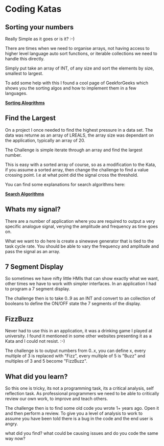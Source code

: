 # Coding Katas

## Sorting your numbers

Really Simple as it goes or is it? :-)

There are times when we need to organise arrays, not having access to higher level language auto sort functions, or iterable collections we need to handle this directly.

Simply put take an array of INT, of any size and sort the elements by size, smallest to largest.

To add some help with this I found a cool page of GeekforGeeks which shows you the sorting algos and how to implement them in a few languages. 

**[Sorting Alogrithms](https://www.geeksforgeeks.org/sorting-algorithms/?ref=lbp)**

## Find the Largest

On a project I once needed to find the highest pressure in a data set. The data was returne as an array of LREALS, the array size was dependant on the application, typically an array of 20.

The Challenge is simple iterate through an array and find the largest number.

This is easy with a sorted array of course, so as a modification to the Kata, if you assume a sorted array, then change the challenge to find a value crossing point. I.e at what point did the signal cross the threshold.

You can find some explanations for search algorithms here:

**[Search Algorithms](https://www.geeksforgeeks.org/searching-algorithms/?ref=lbp)**

## Whats my signal?

There are a number of application where you are required to output a very specific analogue signal, verying the amplitude and frequency as time goes on. 

What we want to do here is create a sinewave generator that is tied to the task cycle rate. You should be able to vary the frequency and amplitude and pass the signal as an array.

## 7 Segment Display

So sometimes we have nifty little HMIs that can show exactly what we want, other times we have to work with simpler interfaces. In an application I had to program a 7 segment display.

The challenge then is to take 0..9 as an INT and convert to an collection of booleans to define the ON/OFF state the 7 segments of the display.

## FizzBuzz

Never had to use this in an application, it was a drinking game I played at university. I found it mentioned in some other websites presenting it as a Kata and I could not resist. :-)

The challenge is to output numbers from 0..x, you can define x, every multiple of 3 is replaced with "Fizz", every multiple of 5 is "Buzz" and multiples of 3 and 5 become "FizzBuzz".

## What did you learn?

So this one is tricky, its not a programming task, its a critical analysis, self reflection task. As professional programmers we need to be able to critically review our own work, to improve and teach others.

The challenge then is to find some old code you wrote 1+ years ago. Open it and then perform a review. To give you a level of analysis to work to assume you have been told there is a bug in the code and the end user is angry. 

what did you find? what could be causing issues and do you code the same way now?
